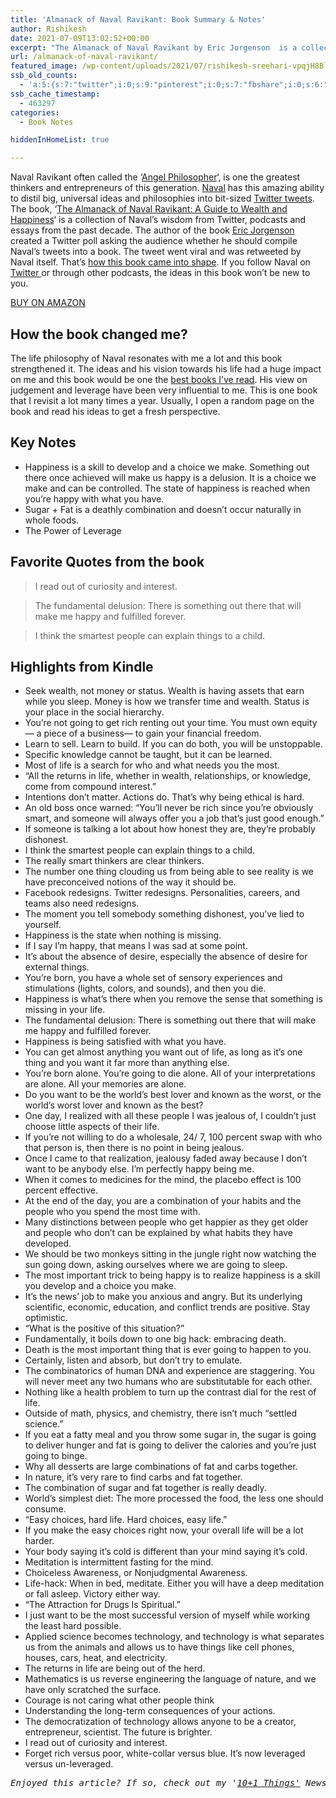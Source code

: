 ```yaml
---
title: 'Almanack of Naval Ravikant: Book Summary & Notes'
author: Rishikesh
date: 2021-07-09T13:02:52+00:00
excerpt: "The Almanack of Naval Ravikant by Eric Jorgenson  is a collection of Naval's wisdom from the past decade. It is one of the best books that I've read this year."
url: /almanack-of-naval-ravikant/
featured_image: /wp-content/uploads/2021/07/rishikesh-sreehari-vpqjH8BlWJA-unsplash-1-1200x929.jpg
ssb_old_counts:
  - 'a:5:{s:7:"twitter";i:0;s:9:"pinterest";i:0;s:7:"fbshare";i:0;s:6:"reddit";i:0;s:6:"tumblr";N;}'
ssb_cache_timestamp:
  - 463297
categories:
  - Book Notes

hiddenInHomeList: true

---
```

<p class="has-drop-cap">
  Naval Ravikant often called the &#8216;<a href="https://theangelphilosopher.com/" target="_blank" rel="noreferrer noopener">Angel Philosopher</a>&#8216;, is one the greatest thinkers and entrepreneurs of this generation. <a href="https://nav.al/" target="_blank" rel="noreferrer noopener">Naval</a> has this amazing ability to distil big, universal ideas and philosophies into bit-sized <a href="https://twitter.com/naval" target="_blank" rel="noreferrer noopener">Twitter tweets</a>. The book, &#8216;<a href="https://www.navalmanack.com/" target="_blank" rel="noreferrer noopener" title="https://www.navalmanack.com/">The Almanack of Naval Ravikant: A Guide to Wealth and Happiness</a>&#8216; is a collection of Naval&#8217;s wisdom from Twitter, podcasts and essays from the past decade. The author of the book <a href="https://www.ejorgenson.com/" target="_blank" rel="noreferrer noopener">Eric Jorgenson </a>created a Twitter poll asking the audience whether he should compile Naval&#8217;s tweets into a book. The tweet went viral and was retweeted by Naval itself. That&#8217;s <a href="https://www.navalmanack.com/blog-posts/how-this-book-came-together-entirely-on-twitter" target="_blank" rel="noreferrer noopener" title="https://www.navalmanack.com/blog-posts/how-this-book-came-together-entirely-on-twitter">how this book came into shape</a>. If you follow Naval on <a href="https://twitter.com/naval" target="_blank" rel="noreferrer noopener" title="https://twitter.com/naval">Twitter </a>or through other podcasts, the ideas in this book won&#8217;t be new to you.
</p>

<div class="is-layout-flex wp-block-buttons">
  <div class="wp-block-button">
    <a class="wp-block-button__link" href="https://geni.us/rsh-naval-ravikant" target="_blank" rel="noreferrer noopener">BUY ON AMAZON</a>
  </div>
</div>

## How the book changed me?

The life philosophy of Naval resonates with me a lot and this book strengthened it. The ideas and his vision towards his life had a huge impact on me and this book would be one the <a href="https://rishikeshs.com/about/" target="_blank" rel="noreferrer noopener" title="About">best books I&#8217;ve read</a>. His view on judgement and leverage have been very influential to me. This is one book that I revisit a lot many times a year. Usually, I open a random page on the book and read his ideas to get a fresh perspective.

## Key Notes

  * Happiness is a skill to develop and a choice we make. Something out there once achieved will make us happy is a delusion. It is a choice we make and can be controlled. The state of happiness is reached when you&#8217;re happy with what you have.
  * Sugar + Fat is a deathly combination and doesn&#8217;t occur naturally in whole foods.
  * The Power of Leverage

## Favorite Quotes from the book

<blockquote class="wp-block-quote">
  <p>
    I read out of curiosity and interest.
  </p>
</blockquote>

<blockquote class="wp-block-quote">
  <p>
    The fundamental delusion: There is something out there that will make me happy and fulfilled forever.
  </p>
</blockquote>

<blockquote class="wp-block-quote">
  <p>
    I think the smartest people can explain things to a child.
  </p>
</blockquote>

## Highlights from Kindle

  * Seek wealth, not money or status. Wealth is having assets that earn while you sleep. Money is how we transfer time and wealth. Status is your place in the social hierarchy.
  * You’re not going to get rich renting out your time. You must own equity— a piece of a business— to gain your financial freedom.
  * Learn to sell. Learn to build. If you can do both, you will be unstoppable.
  * Specific knowledge cannot be taught, but it can be learned.
  * Most of life is a search for who and what needs you the most.
  * “All the returns in life, whether in wealth, relationships, or knowledge, come from compound interest.”
  * Intentions don’t matter. Actions do. That’s why being ethical is hard.
  * An old boss once warned: “You’ll never be rich since you’re obviously smart, and someone will always offer you a job that’s just good enough.”
  * If someone is talking a lot about how honest they are, they’re probably dishonest.
  * I think the smartest people can explain things to a child.
  * The really smart thinkers are clear thinkers.
  * The number one thing clouding us from being able to see reality is we have preconceived notions of the way it should be.
  * Facebook redesigns. Twitter redesigns. Personalities, careers, and teams also need redesigns.
  * The moment you tell somebody something dishonest, you’ve lied to yourself.
  * Happiness is the state when nothing is missing.
  * If I say I’m happy, that means I was sad at some point.
  * It’s about the absence of desire, especially the absence of desire for external things.
  * You’re born, you have a whole set of sensory experiences and stimulations (lights, colors, and sounds), and then you die.
  * Happiness is what’s there when you remove the sense that something is missing in your life.
  * The fundamental delusion: There is something out there that will make me happy and fulfilled forever.
  * Happiness is being satisfied with what you have.
  * You can get almost anything you want out of life, as long as it’s one thing and you want it far more than anything else.
  * You’re born alone. You’re going to die alone. All of your interpretations are alone. All your memories are alone.
  * Do you want to be the world’s best lover and known as the worst, or the world’s worst lover and known as the best?
  * One day, I realized with all these people I was jealous of, I couldn’t just choose little aspects of their life.
  * If you’re not willing to do a wholesale, 24/ 7, 100 percent swap with who that person is, then there is no point in being jealous.
  * Once I came to that realization, jealousy faded away because I don’t want to be anybody else. I’m perfectly happy being me.
  * When it comes to medicines for the mind, the placebo effect is 100 percent effective.
  * At the end of the day, you are a combination of your habits and the people who you spend the most time with.
  * Many distinctions between people who get happier as they get older and people who don’t can be explained by what habits they have developed.
  * We should be two monkeys sitting in the jungle right now watching the sun going down, asking ourselves where we are going to sleep.
  * The most important trick to being happy is to realize happiness is a skill you develop and a choice you make.
  * It’s the news’ job to make you anxious and angry. But its underlying scientific, economic, education, and conflict trends are positive. Stay optimistic.
  * “What is the positive of this situation?”
  * Fundamentally, it boils down to one big hack: embracing death.
  * Death is the most important thing that is ever going to happen to you.
  * Certainly, listen and absorb, but don’t try to emulate.
  * The combinatorics of human DNA and experience are staggering. You will never meet any two humans who are substitutable for each other.
  * Nothing like a health problem to turn up the contrast dial for the rest of life.
  * Outside of math, physics, and chemistry, there isn’t much “settled science.”
  * If you eat a fatty meal and you throw some sugar in, the sugar is going to deliver hunger and fat is going to deliver the calories and you’re just going to binge.
  * Why all desserts are large combinations of fat and carbs together.
  * In nature, it’s very rare to find carbs and fat together.
  * The combination of sugar and fat together is really deadly.
  * World’s simplest diet: The more processed the food, the less one should consume.
  * “Easy choices, hard life. Hard choices, easy life.”
  * If you make the easy choices right now, your overall life will be a lot harder.
  * Your body saying it’s cold is different than your mind saying it’s cold.
  * Meditation is intermittent fasting for the mind.
  * Choiceless Awareness, or Nonjudgmental Awareness.
  * Life-hack: When in bed, meditate. Either you will have a deep meditation or fall asleep. Victory either way.
  * “The Attraction for Drugs Is Spiritual.”
  * I just want to be the most successful version of myself while working the least hard possible.
  * Applied science becomes technology, and technology is what separates us from the animals and allows us to have things like cell phones, houses, cars, heat, and electricity.
  * The returns in life are being out of the herd.
  * Mathematics is us reverse engineering the language of nature, and we have only scratched the surface.
  * Courage is not caring what other people think
  * Understanding the long-term consequences of your actions.
  * The democratization of technology allows anyone to be a creator, entrepreneur, scientist. The future is brighter.
  * I read out of curiosity and interest.
  * Forget rich versus poor, white-collar versus blue. It’s now leveraged versus un-leveraged.

<pre class="wp-block-preformatted"><em>Enjoyed this article? If so, check out my '<a href="https://rishikesh.substack.com/" target="_blank" rel="noreferrer noopener">10+1 Things'</a> Newsletter that I send out every Saturday. It contains 11 interesting Things I thought were worth sharing including books,articles, projects, and other things I'm curious about. <a href="https://rishikesh.substack.com/archive">Click here </a>if you would like to check out the previous issues and may be subscribe! &nbsp;</em></pre>
